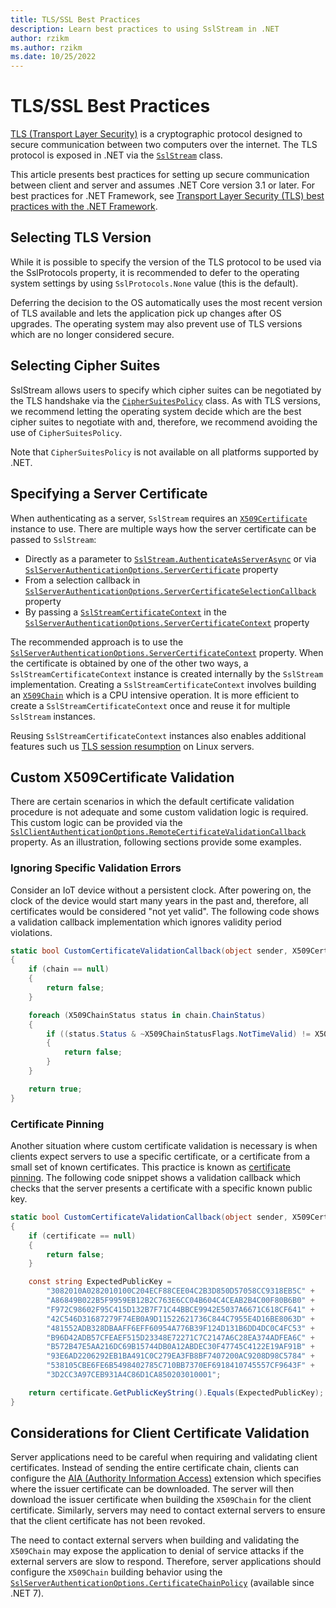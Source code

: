```yaml
---
title: TLS/SSL Best Practices
description: Learn best practices to using SslStream in .NET
author: rzikm
ms.author: rzikm
ms.date: 10/25/2022
---
```


# TLS/SSL Best Practices

[TLS (Transport Layer Security)](https://en.wikipedia.org/wiki/Transport_Layer_Security) is a cryptographic protocol designed to secure communication between two computers over the internet. The TLS protocol is exposed in .NET via the [`SslStream`](https://learn.microsoft.com/en-us/dotnet/api/system.net.security.sslstream) class.

This article presents best practices for setting up secure communication between client and server and assumes .NET Core version 3.1 or later. For best practices for .NET Framework, see [Transport Layer Security (TLS) best practices with the .NET Framework](https://learn.microsoft.com/en-us/dotnet/framework/network-programming/tls).

## Selecting TLS Version

While it is possible to specify the version of the TLS protocol to be used via the SslProtocols property, it is recommended to defer to the operating system settings by using `SslProtocols.None` value (this is the default).

Deferring the decision to the OS automatically uses the most recent version of TLS available and lets the application pick up changes after OS upgrades. The operating system may also prevent use of TLS versions which are no longer considered secure.

## Selecting Cipher Suites

SslStream allows users to specify which cipher suites can be negotiated by the TLS handshake via the [`CipherSuitesPolicy`](https://learn.microsoft.com/en-us/dotnet/api/system.net.security.ciphersuitespolicy?view=net-6.0) class. As with TLS versions, we recommend letting the operating system decide which are the best cipher suites to negotiate with and, therefore, we recommend avoiding the use of `CipherSuitesPolicy`.

Note that `CipherSuitesPolicy` is not available on all platforms supported by .NET.

## Specifying a Server Certificate

When authenticating as a server, `SslStream` requires an [`X509Certificate`](https://learn.microsoft.com/en-us/dotnet/api/system.security.cryptography.x509certificates.x509certificate2?view=net-7.0) instance to use. There are multiple ways how the server certificate can be passed to `SslStream`:

- Directly as a parameter to [`SslStream.AuthenticateAsServerAsync`](https://learn.microsoft.com/en-us/dotnet/api/system.net.security.sslstream.authenticateasserverasync?view=net-7.0#system-net-security-sslstream-authenticateasserverasync(system-security-cryptography-x509certificates-x509certificate)) or via [`SslServerAuthenticationOptions.ServerCertificate`](https://learn.microsoft.com/en-us/dotnet/api/system.net.security.sslserverauthenticationoptions.servercertificate?view=net-7.0) property
- From a selection callback in [`SslServerAuthenticationOptions.ServerCertificateSelectionCallback`](https://learn.microsoft.com/en-us/dotnet/api/system.net.security.sslserverauthenticationoptions.servercertificateselectioncallback?view=net-7.0) property
- By passing a [`SslStreamCertificateContext`](https://learn.microsoft.com/cs-cz/dotnet/api/system.net.security.sslstreamcertificatecontext?view=net-6.0) in the [`SslServerAuthenticationOptions.ServerCertificateContext`](https://learn.microsoft.com/en-us/dotnet/api/system.net.security.sslserverauthenticationoptions.servercertificatecontext?view=net-7.0) property

The recommended approach is to use the [`SslServerAuthenticationOptions.ServerCertificateContext`](https://learn.microsoft.com/en-us/dotnet/api/system.net.security.sslserverauthenticationoptions.servercertificatecontext?view=net-7.0) property. When the certificate is obtained by one of the other two ways, a `SslStreamCertificateContext` instance is created internally by the `SslStream` implementation. Creating a `SslStreamCertificateContext` involves building an [`X509Chain`](https://learn.microsoft.com/en-us/dotnet/api/system.security.cryptography.x509certificates.x509chain?view=net-6.0) which is a CPU intensive operation. It is more efficient to create a `SslStreamCertificateContext` once and reuse it for multiple `SslStream` instances.

Reusing `SslStreamCertificateContext` instances also enables additional features such us [TLS session resumption](https://datatracker.ietf.org/doc/html/rfc5077) on Linux servers.

## Custom X509Certificate Validation

There are certain scenarios in which the default certificate validation procedure is not adequate and some custom validation logic is required. This custom logic can be provided via the [`SslClientAuthenticationOptions.RemoteCertificateValidationCallback`](https://learn.microsoft.com/en-us/dotnet/api/system.net.security.sslclientauthenticationoptions.remotecertificatevalidationcallback?view=net-6.0#system-net-security-sslclientauthenticationoptions-remotecertificatevalidationcallback) property. As an illustration, following sections provide some examples.

### Ignoring Specific Validation Errors

Consider an IoT device without a persistent clock. After powering on, the clock of the device would start many years in the past and, therefore, all certificates would be considered "not yet valid". The following code shows a validation callback implementation which ignores validity period violations.

```cs
static bool CustomCertificateValidationCallback(object sender, X509Certificate? certificate, X509Chain? chain, SslPolicyErrors sslPolicyErrors)
{
    if (chain == null)
    {
        return false;
    }

    foreach (X509ChainStatus status in chain.ChainStatus)
    {
        if ((status.Status & ~X509ChainStatusFlags.NotTimeValid) != X509ChainStatusFlags.NoError)
        {
            return false;
        }
    }

    return true;
}
```

### Certificate Pinning

Another situation where custom certificate validation is necessary is when clients expect servers to use a specific certificate, or a certificate from a small set of known certificates. This practice is known as [certificate pinning](https://owasp.org/www-community/controls/Certificate_and_Public_Key_Pinning). The following code snippet shows a validation callback which checks that the server presents a certificate with a specific known public key.

```cs
static bool CustomCertificateValidationCallback(object sender, X509Certificate? certificate, X509Chain? chain, SslPolicyErrors sslPolicyErrors)
{
    if (certificate == null)
    {
        return false;
    }

    const string ExpectedPublicKey =
        "3082010A0282010100C204ECF88CEE04C2B3D850D57058CC9318EB5C" +
        "A86849B022B5F9959EB12B2C763E6CC04B604C4CEAB2B4C00F80B6B0" +
        "F972C98602F95C415D132B7F71C44BBCE9942E5037A6671C618CF641" +
        "42C546D31687279F74EB0A9D11522621736C844C7955E4D16BE8063D" +
        "481552ADB328DBAAFF6EFF60954A776B39F124D131B6DD4DC0C4FC53" +
        "B96D42ADB57CFEAEF515D23348E72271C7C2147A6C28EA374ADFEA6C" +
        "B572B47E5AA216DC69B15744DB0A12ABDEC30F47745C4122E19AF91B" +
        "93E6AD2206292EB1BA491C0C279EA3FB8BF7407200AC9208D98C5784" +
        "538105CBE6FE6B5498402785C710BB7370EF6918410745557CF9643F" +
        "3D2CC3A97CEB931A4C86D1CA850203010001";

    return certificate.GetPublicKeyString().Equals(ExpectedPublicKey);
}
```

## Considerations for Client Certificate Validation

Server applications need to be careful when requiring and validating client certificates. Instead of sending the entire certificate chain, clients can configure the [AIA (Authority Information Access)](http://www.pkiglobe.org/auth_info_access.html) extension which specifies where the issuer certificate can be downloaded. The server will then download the issuer certificate when building the `X509Chain` for the client certificate. Similarly, servers may need to contact external servers to ensure that the client certificate has not been revoked.

The need to contact external servers when building and validating the `X509Chain` may expose the application to denial of service attacks if the external servers are slow to respond. Therefore, server applications should configure the `X509Chain` building behavior using the [`SslServerAuthenticationOptions.CertificateChainPolicy`](https://learn.microsoft.com/en-us/dotnet/api/system.net.security.sslserverauthenticationoptions.certificatechainpolicy?view=net-7.0) (available since .NET 7).